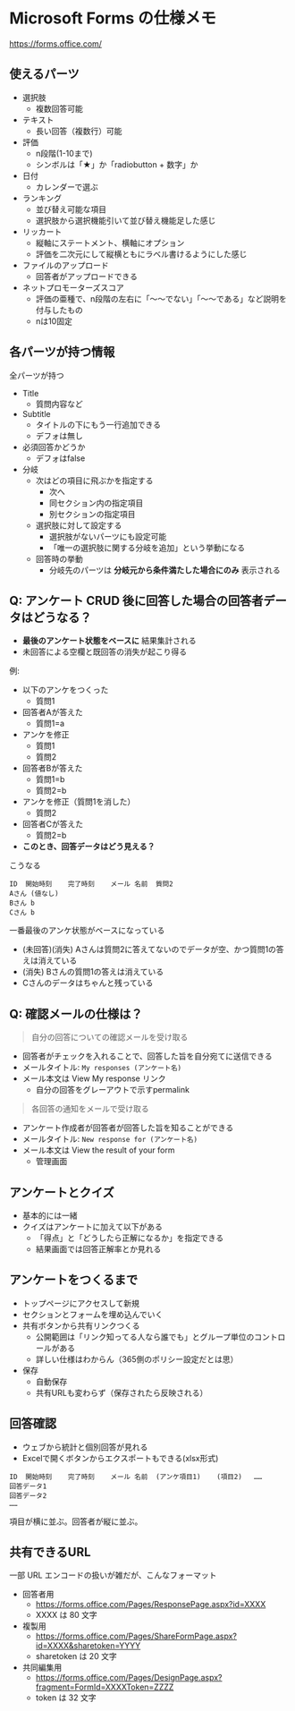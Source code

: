 # Microsoft Forms の仕様メモ
https://forms.office.com/

## 使えるパーツ
- 選択肢
    - 複数回答可能
- テキスト
    - 長い回答（複数行）可能
- 評価
    - n段階(1-10まで)
    - シンボルは「★」か「radiobutton + 数字」か
- 日付
    - カレンダーで選ぶ
- ランキング
    - 並び替え可能な項目
    - 選択肢から選択機能引いて並び替え機能足した感じ
- リッカート
    - 縦軸にステートメント、横軸にオプション
    - 評価を二次元にして縦横ともにラベル書けるようにした感じ
- ファイルのアップロード
    - 回答者がアップロードできる
- ネットプロモーターズスコア
    - 評価の亜種で、n段階の左右に「～～でない」「～～である」など説明を付与したもの
    - nは10固定

## 各パーツが持つ情報
全パーツが持つ

- Title
    - 質問内容など
- Subtitle
    - タイトルの下にもう一行追加できる
    - デフォは無し
- 必須回答かどうか
    - デフォはfalse
- 分岐
    - 次はどの項目に飛ぶかを指定する
        - 次へ
        - 同セクション内の指定項目
        - 別セクションの指定項目
    - 選択肢に対して設定する
        - 選択肢がないパーツにも設定可能
        - 「唯一の選択肢に関する分岐を追加」という挙動になる
    - 回答時の挙動
        - 分岐先のパーツは **分岐元から条件満たした場合にのみ** 表示される

## Q: アンケート CRUD 後に回答した場合の回答者データはどうなる？
- **最後のアンケート状態をベースに** 結果集計される
- 未回答による空欄と既回答の消失が起こり得る

例:

- 以下のアンケをつくった
    - 質問1
- 回答者Aが答えた
    - 質問1=a
- アンケを修正
    - 質問1
    - 質問2
- 回答者Bが答えた
    - 質問1=b
    - 質問2=b
- アンケを修正（質問1を消した）
    - 質問2
- 回答者Cが答えた
    - 質問2=b
- **このとき、回答データはどう見える？**

こうなる
```
ID	開始時刻	完了時刻	メール	名前	質問2
Aさん (値なし)
Bさん b
Cさん b
```

一番最後のアンケ状態がベースになっている

- (未回答)(消失) Aさんは質問2に答えてないのでデータが空、かつ質問1の答えは消えている
- (消失) Bさんの質問1の答えは消えている
- Cさんのデータはちゃんと残っている

## Q: 確認メールの仕様は？
> 自分の回答についての確認メールを受け取る

- 回答者がチェックを入れることで、回答した旨を自分宛てに送信できる
- メールタイトル: `My responses (アンケート名)`
- メール本文は View My response リンク
    - 自分の回答をグレーアウトで示すpermalink

> 各回答の通知をメールで受け取る

- アンケート作成者が回答者が回答した旨を知ることができる
- メールタイトル: `New response for (アンケート名)`
- メール本文は View the result of your form
    - 管理画面

## アンケートとクイズ
- 基本的には一緒
- クイズはアンケートに加えて以下がある
    - 「得点」と「どうしたら正解になるか」を指定できる
    - 結果画面では回答正解率とか見れる

## アンケートをつくるまで
- トップページにアクセスして新規
- セクションとフォームを埋め込んでいく
- 共有ボタンから共有リンクつくる
    - 公開範囲は「リンク知ってる人なら誰でも」とグループ単位のコントロールがある
    - 詳しい仕様はわからん（365側のポリシー設定だとは思）
- 保存
    - 自動保存
    - 共有URLも変わらず（保存されたら反映される）

## 回答確認
- ウェブから統計と個別回答が見れる
- Excelで開くボタンからエクスポートもできる(xlsx形式)

```csv
ID	開始時刻	完了時刻	メール	名前	(アンケ項目1)	(項目2)	……
回答データ1
回答データ2
……
```

項目が横に並ぶ。回答者が縦に並ぶ。

## 共有できるURL
一部 URL エンコードの扱いが雑だが、こんなフォーマット

- 回答者用
    - https://forms.office.com/Pages/ResponsePage.aspx?id=XXXX
    - XXXX は 80 文字
- 複製用
    - https://forms.office.com/Pages/ShareFormPage.aspx?id=XXXX&sharetoken=YYYY
    - sharetoken は 20 文字
- 共同編集用
    - https://forms.office.com/Pages/DesignPage.aspx?fragment=FormId=XXXXToken=ZZZZ
    - token は 32 文字
